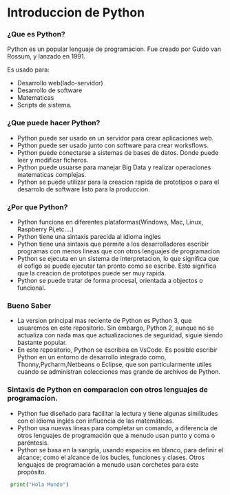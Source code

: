 # Introduccion de Python

### ¿Que es Python?

Python es un popular lenguaje de programacion. Fue creado por Guido van Rossum, y lanzado en 1991.

Es usado para:

- Desarrollo web(lado-servidor)
- Desarrollo de software
- Matematicas
- Scripts de sistema.

### ¿Que puede hacer Python?

- Python puede ser usado en un servidor para crear aplicaciones web.
- Python puede ser usado junto con software para crear worksflows.
- Python puede conectarse a sistemas de bases de datos. Donde puede leer y modificar ficheros.
- Python puede usuarse para manejar Big Data y realizar operaciones matematicas complejas.
- Python se puede utilizar para la creacion rapida de prototipos o para el desarrolo de software listo para la produccion.

### ¿Por que Python?

- Python funciona en diferentes plataformas(Windows, Mac, Linux, Raspberry Pi,etc....)
- Python tiene una sintaxis parecida al idioma ingles
- Python tiene una sintaxis que permite a los desarrolladores escribir programas con menos lineas que con otros lenguajes de programacion
- Python se ejecuta en un sistema de interpretacion, lo que significa que el cofigo se puede ejecutar tan pronto como se escribe. Esto significa que la creacion de prototipos puede ser muy rapida.
- Python se puede tratar de forma procesal, orientada a objectos o funcional.

### Bueno Saber

- La version principal mas reciente de Python es Python 3, que usuaremos en este repositorio. Sin embargo, Python 2, aunque no se actualiza con nada mas que actualizaciones de seguridad, siguie siendo bastante popular.
- En este repositorio, Python se escribira en VsCode. Es posible escribir Python en un entorno de desarrollo integrado como, Thonny,Pycharm,Netbeans o Eclipse, que son particularmente utiles cuando se administran colecciones mas grande de archivos de Python.

### Sintaxis de Python en comparacion con otros lenguajes de programacion.

- Python fue diseñado para facilitar la lectura y tiene algunas similitudes con el idioma inglés con influencia de las matemáticas.
- Python usa nuevas líneas para completar un comando, a diferencia de otros lenguajes de programación que a menudo usan punto y coma o paréntesis.
- Python se basa en la sangría, usando espacios en blanco, para definir el alcance; como el alcance de los bucles, funciones y clases. Otros lenguajes de programación a menudo usan corchetes para este propósito.

```python
 print("Hola Mundo")
```


